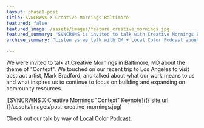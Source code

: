 ```yaml
---
layout: phase1-post
title: SVNCRWNS X Creative Mornings Baltimore
featured: false
featured_image: /assets/images/feature_creative_mornings.jpg
featured_summary: "SVNCRWNS is invited to talk with Creative Mornings Baltimore on the theme of 'Context', their work in the community and what they are planning with the Baltimore Museum of Art x Mark Bradford partnership"
archive_summary: "Listen as we talk with CM + Local Color Podcast about context"

---
```

We were invited to talk at Creative Mornings in Baltimore, MD about the theme of "Context".  We touched on our recent trip to Los Angeles to visit abstract artist, Mark Bradford, and talked about what our work means to us and what inspires us to continue to focus on building and expanding on community resources.

![SVNCRWNS X Creative Mornings "Context" Keynote]({{ site.url }}/assets/images/post_creative_mornings.jpg)

Check out our talk by way of [Local Color Podcast](http://www.localcolorpodcast.com/2018/01/26/episode-51-creative-mornings-panel/).
